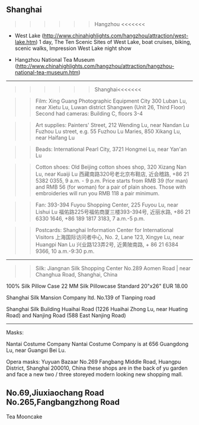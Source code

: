 ## Shanghai
>>>>>> Hangzhou <<<<<<<

- West Lake (http://www.chinahighlights.com/hangzhou/attraction/west-lake.htm)
1 day, The Ten Scenic Sites of West Lake, boat cruises, biking, scenic walks, Impression West Lake night show

- Hangzhou National Tea Museum 
(http://www.chinahighlights.com/hangzhou/attraction/hangzhou-national-tea-museum.htm)

--------------------------------------------------
>>>>>> Shanghai<<<<<<<

>> Film:
Xing Guang Photographic Equipment City
300 Luban Lu, near Xietu Lu, Luwan district
Shangwen (Unit 26, Third Floor)
Second had cameras: Building C, floors 3-4

>> Art supplies:
Painters' Street, 212 Wending Lu, near Nandan Lu
Fuzhou Lu street, e.g. 55 Fuzhou Lu
Maries, 850 Xikang Lu, near Haifang Lu

>> Beads:
International Pearl City, 3721 Hongmei Lu, near Yan'an Lu

>> Cotton shoes:
Old Beijing cotton shoes shop, 320 Xizang Nan Lu, near Kuaiji Lu 西藏南路320号老北京布鞋店, 近会稽路, +86 21 5382 0355, 9 a.m. - 9 p.m. Price starts from RMB 39 (for man) and RMB 56 (for woman) for a pair of plain shoes. Those with embroideries will run you RMB 118 a pair minimum. 

>> Fan:
393-394 Fuyou Shopping Center, 225 Fuyou Lu, near Lishui Lu 福佑路225号福佑商厦三楼393-394号, 近丽水路, +86 21 6330 1646, +86 189 1817 3183, 7 a.m.-5 p.m.

>> Postcards:
Shanghai Information Center for International Visitors 上海国际访问者中心, No. 2, Lane 123, Xingye Lu, near Huangpi Nan Lu 兴业路123弄2号, 近黄陂南路, + 86 21 6384 9366, 10 a.m.-9:30 p.m.

--------------------------------------------------
>> Silk:
Jiangnan Silk Shopping Center
No.289 Aomen Road | near Changhua Road, Shanghai, China

100% Silk Pillow Case 22 MM Silk Pillowcase Standard 20"x26"
EUR 18.00

Shanghai Silk Mansion Company ltd.
No.139 of Tianping road

Shanghai Silk Building
Huaihai Road (1226 Huaihai Zhong Lu, near Huating Road) and Nanjing Road (588 East Nanjing Road)


--------------------------------------------------
Masks:

Nantai Costume Company
Nantai Costume Company is at 656 Guangdong Lu, near Guangxi Bei Lu.

Opera masks:
Yuyuan Bazaar
No.269 Fangbang Middle Road, Huangpu District, Shanghai 200010, China
these shops are in the back of yu garden and face a new two / three storeyed modern looking new shopping mall.

No.69,Jiuxiaochang Road 
No.265,Fangbangzhong Road 
--------------------------------------------------

Tea
Mooncake

